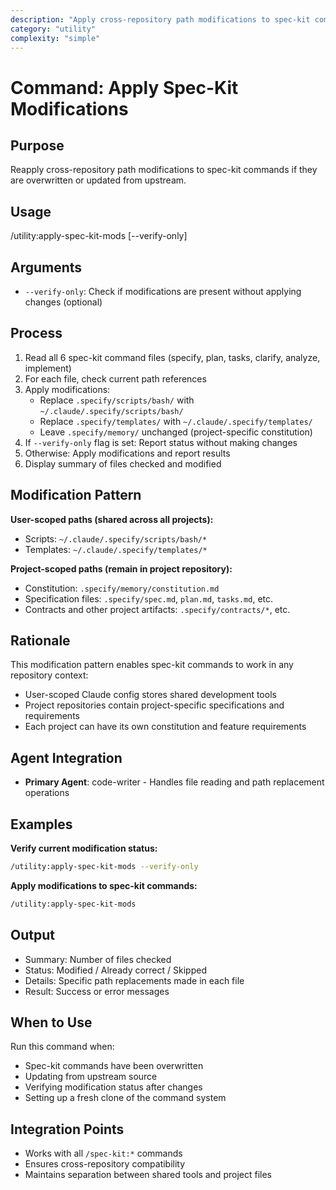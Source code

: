 ```yaml
---
description: "Apply cross-repository path modifications to spec-kit commands"
category: "utility"
complexity: "simple"
---
```


# Command: Apply Spec-Kit Modifications

## Purpose

Reapply cross-repository path modifications to spec-kit commands if they are overwritten or updated from upstream.

## Usage

/utility:apply-spec-kit-mods [--verify-only]

## Arguments

- `--verify-only`: Check if modifications are present without applying changes (optional)

## Process

1. Read all 6 spec-kit command files (specify, plan, tasks, clarify, analyze, implement)
2. For each file, check current path references
3. Apply modifications:
   - Replace `.specify/scripts/bash/` with `~/.claude/.specify/scripts/bash/`
   - Replace `.specify/templates/` with `~/.claude/.specify/templates/`
   - Leave `.specify/memory/` unchanged (project-specific constitution)
4. If `--verify-only` flag is set: Report status without making changes
5. Otherwise: Apply modifications and report results
6. Display summary of files checked and modified

## Modification Pattern

**User-scoped paths (shared across all projects):**

- Scripts: `~/.claude/.specify/scripts/bash/*`
- Templates: `~/.claude/.specify/templates/*`

**Project-scoped paths (remain in project repository):**

- Constitution: `.specify/memory/constitution.md`
- Specification files: `.specify/spec.md`, `plan.md`, `tasks.md`, etc.
- Contracts and other project artifacts: `.specify/contracts/*`, etc.

## Rationale

This modification pattern enables spec-kit commands to work in any repository context:

- User-scoped Claude config stores shared development tools
- Project repositories contain project-specific specifications and requirements
- Each project can have its own constitution and feature requirements

## Agent Integration

- **Primary Agent**: code-writer - Handles file reading and path replacement operations

## Examples

**Verify current modification status:**

```bash
/utility:apply-spec-kit-mods --verify-only
```

**Apply modifications to spec-kit commands:**

```bash
/utility:apply-spec-kit-mods
```

## Output

- Summary: Number of files checked
- Status: Modified / Already correct / Skipped
- Details: Specific path replacements made in each file
- Result: Success or error messages

## When to Use

Run this command when:

- Spec-kit commands have been overwritten
- Updating from upstream source
- Verifying modification status after changes
- Setting up a fresh clone of the command system

## Integration Points

- Works with all `/spec-kit:*` commands
- Ensures cross-repository compatibility
- Maintains separation between shared tools and project files
